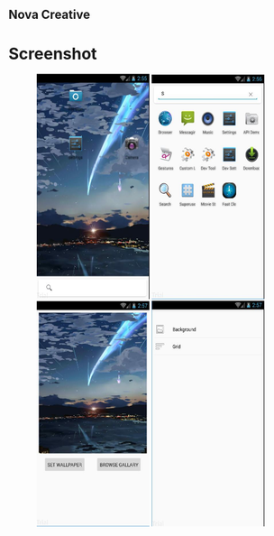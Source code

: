 ## Nova Creative

# Screenshot
<p align="center">
	<img src="pics/Capture_1.JPG" width="200" height="400"/>
	<img src="pics/Capture_2.JPG" width="200" height="400"/>
	<img src="pics/Capture_3.JPG" width="200" height="400"/>
	<img src="pics/Capture_4.JPG" width="200" height="400"/>
</p>
